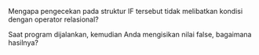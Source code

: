 Mengapa pengecekan pada struktur IF tersebut tidak melibatkan kondisi dengan operator relasional?

Saat program dijalankan, kemudian Anda mengisikan nilai false, bagaimana hasilnya?